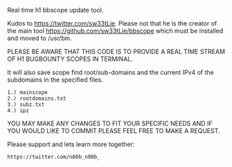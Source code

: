 Real time h1 bbscope update tool.

Kudos to https://twitter.com/sw33tLie. Please not that he is the creator of the main tool https://github.com/sw33tLie/bbscope which must be installed and moved to /usr/bin.

PLEASE BE AWARE THAT THIS CODE IS TO PROVIDE A REAL TIME STREAM OF H1 BUGBOUNTY SCOPES IN TERMINAL. 

It will also save scope find root/sub-domains and the current IPv4 of the subdomains in the specified files.

    1.) mainscope
    2.) rootdomains.txt
    3.) subz.txt
    4.) ipz

YOU MAY MAKE ANY CHANGES TO FIT YOUR SPECIFIC NEEDS AND IF YOU WOULD LIKE TO COMMIT PLEASE FEEL FREE TO MAKE A REQUEST.



Please support and lets learn more together:

    https://twitter.com/n00b_n00b_
